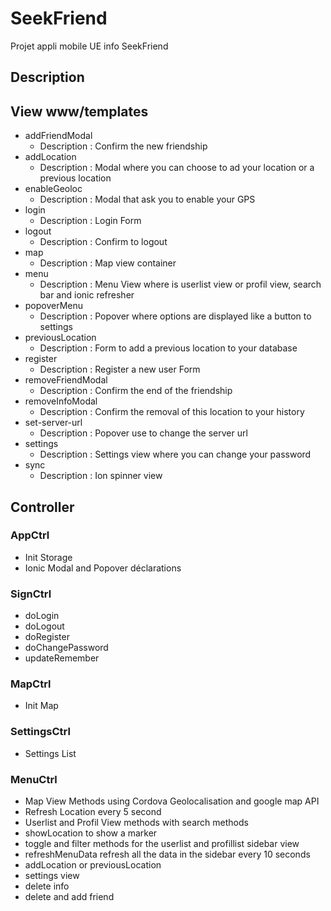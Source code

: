 # SeekFriend
Projet appli mobile UE info SeekFriend

## Description 

## View www/templates
- addFriendModal
  - Description : Confirm the new friendship
- addLocation
  - Description : Modal where you can choose to ad your location or a previous location
- enableGeoloc
  - Description : Modal that ask you to enable your GPS
- login
  - Description : Login Form
- logout
  - Description : Confirm to logout
- map
  - Description : Map view container
- menu
  - Description : Menu View where is userlist view or profil view, search bar and ionic refresher
- popoverMenu
  - Description : Popover where options are displayed like a button to settings
- previousLocation
  - Description : Form to add a previous location to your database
- register
  - Description : Register a new user Form
- removeFriendModal
  - Description : Confirm the end of the friendship
- removeInfoModal
  - Description : Confirm the removal of this location to your history
- set-server-url
  - Description : Popover use to change the server url
- settings
  - Description : Settings view where you can change your password
- sync
  - Description : Ion spinner view
  
## Controller

### AppCtrl
- Init Storage
- Ionic Modal and Popover déclarations

### SignCtrl
- doLogin
- doLogout
- doRegister
- doChangePassword
- updateRemember

### MapCtrl
- Init Map

### SettingsCtrl
- Settings List

### MenuCtrl
- Map View Methods using Cordova Geolocalisation and google map API
- Refresh Location every 5 second
- Userlist and Profil View methods with search methods
- showLocation to show a marker
- toggle and filter methods for the userlist and profillist sidebar view
- refreshMenuData refresh all the data in the sidebar every 10 seconds
- addLocation or previousLocation
- settings view
- delete info
- delete and add friend
